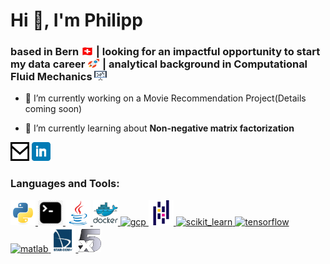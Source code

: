 <h1 align="left">Hi 👋, I'm Philipp</h1>
<h3 align="left">based in Bern <a target="_blank" rel="noreferrer"> <img src="./icons/swiss.png?raw=true" alt="swissFlag" width="20" height="15"/> </a>
| looking for an impactful opportunity to start my data career <a target="_blank" rel="noreferrer"> <img src="./icons/rocket.png?raw=true" alt="rocket" width="20" height="15"/> </a>
| analytical background in Computational Fluid Mechanics <a target="_blank" rel="noreferrer"> <img src="./icons/trends.svg" alt="cfd" width="20" height="15"/> </a>
</h3>

- 🔭 I’m currently working on a Movie Recommendation Project(Details coming soon)

- 🌱 I’m currently learning about **Non-negative matrix factorization**


<p align='left'>
<a href="mailto:p.zschoernig@gmail.com"><img height="30" src="./icons/email.png?raw=true"></a>
<a href="https://www.linkedin.com/in/p-zschoernig/"><img height="30" src="./icons/linkedin.png?raw=true"></a>
</p>

<p align="left">
</p>

<h3 align="left">Languages and Tools:</h3>
<p align="left"> <a href="https://www.python.org" target="_blank" rel="noreferrer"> <img src="https://raw.githubusercontent.com/devicons/devicon/master/icons/python/python-original.svg" alt="python" width="40" height="40"/> </a><a href="https://www.gnu.org/software/bash/" target="_blank" rel="noreferrer"> <img src="./icons/bash.png?raw=true" alt="bash" width="40" height="40"/> </a>  <a href="https://www.java.com" target="_blank" rel="noreferrer"> <img src="https://raw.githubusercontent.com/devicons/devicon/master/icons/java/java-original.svg" alt="java" width="40" height="40"/> </a><a href="https://www.docker.com/" target="_blank" rel="noreferrer"> <img src="https://raw.githubusercontent.com/devicons/devicon/master/icons/docker/docker-original-wordmark.svg" alt="docker" width="40" height="40"/> </a> <a href="https://cloud.google.com" target="_blank" rel="noreferrer"> <img src="https://www.vectorlogo.zone/logos/google_cloud/google_cloud-icon.svg" alt="gcp" width="40" height="40"/> </a>   <a href="https://pandas.pydata.org/" target="_blank" rel="noreferrer"> <img src="https://raw.githubusercontent.com/devicons/devicon/2ae2a900d2f041da66e950e4d48052658d850630/icons/pandas/pandas-original.svg" alt="pandas" width="40" height="40"/> </a>  <a href="https://scikit-learn.org/" target="_blank" rel="noreferrer"> <img src="https://upload.wikimedia.org/wikipedia/commons/0/05/Scikit_learn_logo_small.svg" alt="scikit_learn" width="40" height="40"/> </a> <a href="https://www.tensorflow.org" target="_blank" rel="noreferrer"> <img src="https://www.vectorlogo.zone/logos/tensorflow/tensorflow-icon.svg" alt="tensorflow" width="40" height="40"/> </a> </a> <a href="https://www.mathworks.com/" target="_blank" rel="noreferrer"> <img src="https://upload.wikimedia.org/wikipedia/commons/2/21/Matlab_Logo.png" alt="matlab" width="40" height="40"/> </a><a href="https://plm.sw.siemens.com/de-DE/simcenter/fluids-thermal-simulation/star-ccm/" target="_blank" rel="noreferrer"> <img src="./icons/star.jpg" alt="StarCCM" width="40" height="40"/> </a> <a href="https://www.xflr5.tech/xflr5.htm" target="_blank" rel="noreferrer"> <img src="./icons/XFLR5.png?raw=true" alt="XFLR5" width="37" height="37"/> </a> </p>
